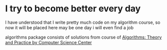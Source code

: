 # I try to become better every day 
I have understood that I write pretty much code on my algorithm course, so now it will be placed here
may be one day i will even find a job

algorithms package consists of solutions from course of [Algorithms: Theory and Practice by Computer Science Center](https://stepik.org/lesson/13240)
